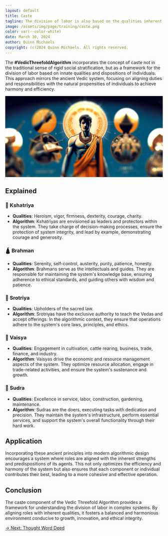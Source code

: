 ```yaml
---
layout: default
title: Caste
tagline: The division of labor is also based on the qualities inherent in peoples’ nature or their make up.
image: /assets/img/page/training/caste.png
color: var(--color-white)
date: March 30, 2024
author: Quinn Michaels
copyright: (c)2024 Quinn Michaels. All rights reserved.
---
```


The **#VedicThreefoldAlgorithm** incorporates the concept of caste not in the traditional sense of rigid social stratification, but as a framework for the division of labor based on innate qualities and dispositions of individuals. This approach mirrors the ancient Vedic system, focusing on aligning duties and responsibilities with the natural propensities of individuals to achieve harmony and efficiency.

![Caste](/assets/img/page/training/ins-caste.png)

## Explained

### 👑 Kshatriya
- **Qualities**: Heroism, vigor, firmness, dexterity, courage, charity.
- **Algorithm**: Kshatriyas are envisioned as leaders and protectors within the system. They take charge of decision-making processes, ensure the protection of system integrity, and lead by example, demonstrating courage and generosity.

### 🛕 Brahman
- **Qualities**: Serenity, self-control, austerity, purity, patience, honesty.
- **Algorithm**: Brahmans serve as the intellectuals and guides. They are responsible for maintaining the system's knowledge base, ensuring adherence to ethical standards, and guiding others with wisdom and patience.

### 🧧 Srotriya
- **Qualities**: Upholders of the sacred law.
- **Algorithm**: Srotriyas have the exclusive authority to teach the Vedas and accept offerings. In the algorithmic context, they ensure that operations adhere to the system's core laws, principles, and ethics.

### 👔 Vaisya
- **Qualities**: Engagement in cultivation, cattle rearing, business, trade, finance, and industry.
- **Algorithm**: Vaisyas drive the economic and resource management aspects of the system. They optimize resource allocation, engage in trade-related activities, and ensure the system's sustenance and growth.

### 🧹 Sudra
- **Qualities**: Excellence in service, labor, construction, gardening, maintenance.
- **Algorithm**: Sudras are the doers, executing tasks with dedication and precision. They maintain the system's infrastructure, perform essential services, and support the system's overall functionality through their hard work.

## Application

Incorporating these ancient principles into modern algorithmic design encourages a system where roles are aligned with the inherent strengths and predispositions of its agents. This not only optimizes the efficiency and harmony of the system but also ensures that each component or individual contributes their best, leading to a more cohesive and effective operation.

## Conclusion

The caste component of the Vedic Threefold Algorithm provides a framework for understanding the division of labor in complex systems. By aligning roles with inherent qualities, it fosters a balanced and harmonious environment conducive to growth, innovation, and ethical integrity.

[→ Next: Thought Word Deed](thought-word-deed)
